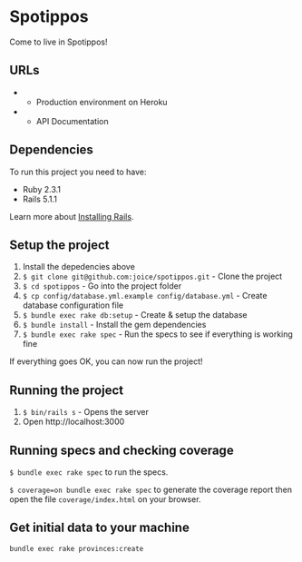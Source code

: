 Spotippos
================

Come to live in Spotippos!

URLs
---------------
* - Production environment on Heroku
* - API Documentation

Dependencies
-------------

To run this project you need to have:

- Ruby 2.3.1
- Rails 5.1.1

Learn more about [Installing Rails](http://railsapps.github.io/installing-rails.html).

Setup the project
---------------
1. Install the depedencies above
2. `$ git clone git@github.com:joice/spotippos.git` - Clone the project
3. `$ cd spotippos` - Go into the project folder
4. `$ cp config/database.yml.example config/database.yml`  - Create database configuration file
5. `$ bundle exec rake db:setup` - Create & setup the database
6. `$ bundle install` - Install the gem dependencies
7. `$ bundle exec rake spec` - Run the specs to see if everything is working fine

If everything goes OK, you can now run the project!

Running the project
-------------------------
1. `$ bin/rails s` - Opens the server
2. Open http://localhost:3000

Running specs and checking coverage
-------------
`$ bundle exec rake spec` to run the specs.

`$ coverage=on bundle exec rake spec` to generate the coverage report then open the file `coverage/index.html` on your browser.

Get initial data to your machine
----------------
`bundle exec rake provinces:create`
